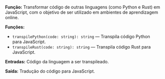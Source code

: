 **Função:** Transformar código de outras linguagens (como Python e Rust) em JavaScript, com o objetivo de ser utilizado em ambientes de aprendizagem online.

**Funções:**

- `transpilePython(code: string): string` — Transpila código Python para JavaScript.
- `transpileRust(code: string): string` — Transpila código Rust para JavaScript.

**Entradas:** Código da linguagem a ser transpileado.

**Saída:** Tradução do código para JavaScript.

